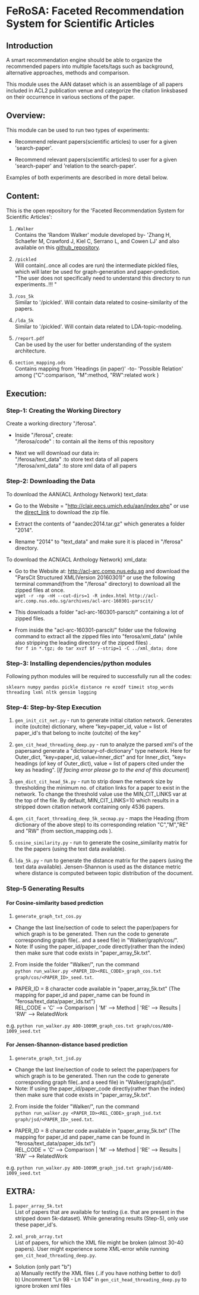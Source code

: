 # FeRoSA: Faceted Recommendation System for Scientific Articles

## Introduction

A​ ​smart​ ​recommendation​ ​engine​ ​should​ ​be​ ​able​ ​to​ ​organize​ ​the​ ​recommended papers​ ​into​ ​multiple​ ​facets/tags​ ​such​ ​as​ ​background,​ ​alternative​ ​approaches, methods​ ​and​ ​comparison. 

This module uses​ ​the​ ​AAN​ ​dataset​ ​which​ ​is​ ​an​ ​assemblage​ ​of​ ​all​ ​papers​ ​included​ ​in ACL2​ ​publication​ ​venue​ ​and​ ​categorize​ ​the​ ​citation​ ​links​ ​based​ ​on​ ​their occurrence​ ​in​ ​various​ ​sections​ ​of​ ​the​ ​paper. 


## Overview:

This module can be used to run two types of experiments:

- Recommend relevant papers(scientific articles) to user for a given 'search-paper'.

- Recommend relevant papers(scientific articles) to user for a given 'search-paper' and 'relation to the search-paper'.

Examples of both experiments are described in more detail below.

## Content:

This is the open repository for the 'Faceted Recommendation System for Scientific Articles':

1) `/Walker`<br>
Contains the 'Random Walker' module developed by- 'Zhang H, Schaefer M, Crawford J, Kiel C, Serrano L, and Cowen LJ' and also available on this <a href="https://github.com/TuftsBCB/Walker">github_repository</a>.<br>
 
2) `/pickled`<br>
Will contain(..once all codes are run) the intermediate pickled files, which will later be used for graph-generation and paper-prediction. "The user does not specifically need to understand this directory to run experiments..!!! "

3) `/cos_5k`<br>
Similar to '/pickled'. Will contain data related to cosine-similarity of the papers. 

4) `/lda_5k`<br>
Similar to '/pickled'. Will contain data related to LDA-topic-modeling.

5) `/report.pdf`<br>
Can be used by the user for better understanding of the system architecture.

6) `section_mapping.ods`<br>
Contains mapping from 'Headings (in paper)' -to- 'Possible Relation' among ("C":comparison, "M":method, "RW":related work )


## Execution:

### Step-1: Creating the Working Directory
Create a working directory "/ferosa".
- Inside "/ferosa", create:<br>
 "/ferosa/code" : to contain all the items of this repository

- Next we will download our data in:<br>
 "/ferosa/text_data" :to store text data of all papers<br>
 "/ferosa/xml_data" :to store xml data of all papers


### Step-2: Downloading the Data
To download the AAN(ACL Anthology Network) text_data:<br>

- Go to the Website = "http://clair.eecs.umich.edu/aan/index.php" or use the <a href="http://clair.eecs.umich.edu/aan/downloads/aandec2014.tar.gz">direct_link</a> to download the zip file.

- Extract the contents of "aandec2014.tar.gz" which generates a folder "2014".
- Rename "2014" to "text_data" and make sure it is placed in "/ferosa" directory.


To download the ACN(ACL Anthology Network) xml_data:

- Go to the Website at: http://acl-arc.comp.nus.edu.sg and download the "ParsCit Structured XML(Version 20160301)" or use the following terminal command(from the "/ferosa" directory) to download all the zipped files at once.<br>
`wget -r -np -nH --cut-dirs=1 -R index.html http://acl-arc.comp.nus.edu.sg/archives/acl-arc-160301-parscit/` <br>

- This downloads a folder "acl-arc-160301-parscit/" containing a lot of zipped files.

- From inside the "acl-arc-160301-parscit/" folder use the following command to extract all the zipped files into "ferosa/xml_data" (while also stripping the leading directory of the zipped files) .<br>
`for f in *.tgz; do tar xvzf $f --strip=1 -C ../xml_data; done ` 

### Step-3: Installing dependencies/python modules
Following python modules will be required to successfully run all the codes: 

`sklearn numpy pandas pickle distance re ezodf timeit stop_words threading lxml nltk gensim logging`

### Step-4: Step-by-Step Execution

1) `gen_init_cit_net.py` - run to generate initial citation network. Generates incite (outcite) dictionary, where "key=paper_id, value = list of paper_id's that belong to incite (outcite) of the key"

2) `gen_cit_head_threading_deep.py` - run to analyze the parsed xml's of the papersand generate a "dictionary-of-dictionary" type network. Here for Outer_dict, "key=paper_id, value=Inner_dict" and for Inner_dict, "key= headings (of key of Outer_dict), value = list of papers cited under the key as heading". [*If facing error please go to the end of this document*]

3) `gen_dict_cit_head_5k.py` - run to strip down the network size by thresholding the minimum no. of citation links for a paper to exist in the network. To change the threshold value use the MIN_CIT_LINKS var at the top of the file. By default, MIN_CIT_LINKS=10 which results in a stripped down citation network containing only 4536 papers. 

4) `gen_cit_facet_threading_deep_5k_secmap.py` - maps the Heading (from dictionary of the above step) to its corresponding relation "C","M","RE" and "RW" (from section_mapping.ods ).

5) `cosine_similarity.py` - run to generate the cosine_similarity matrix for the the papers (using the text data available). 

6) `lda_5k.py` - run to generate the distance matrix for the papers (using the text data available). Jensen-Shannon is used as the distance metric where distance is computed between topic distribution of the document.

### Step-5 Generating Results

#### For Cosine-similarity based prediction
1) `generate_graph_txt_cos.py` 
- Change the last line/section of code to select the paper/papers for which graph is to be generated. Then run the code to generate corresponding graph file(.. and a seed file) in "Walker/graph/cos/".
- Note: If using the paper_id/paper_code directly(rather than the index) then make sure that code exists in "paper_array_5k.txt".

2) From inside the folder "Walker/", run the command<br> `python run_walker.py <PAPER_ID><REL_CODE>_graph_cos.txt graph/cos/<PAPER_ID>_seed.txt`.
 
- PAPER_ID = 8 character code available in "paper_array_5k.txt" (The mapping for paper_id and paper_name can be found in "ferosa/text_data/paper_ids.txt")<br>
REL_CODE = 'C' --> Comparison | 'M' --> Method | 'RE' --> Results | 'RW' --> RelatedWork

e.g.  `python run_walker.py A00-1009M_graph_cos.txt graph/cos/A00-1009_seed.txt`

#### For Jensen-Shannon-distance based prediction
1) `generate_graph_txt_jsd.py` 
- Change the last line/section of code to select the paper/papers for which graph is to be generated. Then run the code to generate corresponding graph file(..and a seed file) in "Walker/graph/jsd/". 
- Note: If using the paper_id/paper_code directly(rather than the index) then make sure that code exists in "paper_array_5k.txt".

2) From inside the folder "Walker/", run the command<br> `python run_walker.py <PAPER_ID><REL_CODE>_graph_jsd.txt graph/jsd/<PAPER_ID>_seed.txt`.
 
- PAPER_ID = 8 character code available in "paper_array_5k.txt" (The mapping for paper_id and paper_name can be found in "ferosa/text_data/paper_ids.txt")<br>
REL_CODE = 'C' --> Comparison | 'M' --> Method | 'RE' --> Results | 'RW' --> RelatedWork

e.g.  `python run_walker.py A00-1009M_graph_jsd.txt graph/jsd/A00-1009_seed.txt`

## EXTRA:
1) `paper_array_5k.txt`<br>
List of papers that are available for testing (i.e. that are present in the stripped down 5k-dataset). While generating results (Step-5), only use these paper_id's.

2) `xml_prob_array.txt`<br>
List of papers, for which the XML file might be broken (almost 30-40 papers). User might experience some XML-error while running `gen_cit_head_threading_deep.py`. 
- Solution (only part "b")<br> 
           a) Manually rectify the XML files (..if you have nothing better to do!)<br>
           b) Uncomment "Ln 98 - Ln 104" in `gen_cit_head_threading_deep.py` to ignore broken xml files



